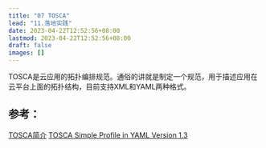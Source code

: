 ```yaml
---
title: "07 TOSCA"
lead: "11.落地实践"
date: 2023-04-22T12:52:56+08:00
lastmod: 2023-04-22T12:52:56+08:00
draft: false
images: []
---
```


TOSCA是云应用的拓扑编排规范。通俗的讲就是制定一个规范，用于描述应用在云平台上面的拓扑结构，目前支持XML和YAML两种格式。

## 参考：
[TOSCA简介](http://qinghua.github.io/tosca/"TOSCA简介")
[TOSCA Simple Profile in YAML Version 1.3](http://docs.oasis-open.org/tosca/TOSCA-Simple-Profile-YAML/v1.3/TOSCA-Simple-Profile-YAML-v1.3.html)
